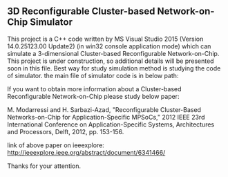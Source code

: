 
3D Reconfigurable Cluster-based Network-on-Chip Simulator
-------------------------------------------

This project is a C++ code written by MS Visual Studio 2015 (Version 14.0.25123.00 Update2) (in win32 console application mode) which can simulate a 3-dimensional Cluster-based Reconfigurable Network-on-Chip.
This project is under construction, so additional details will be presented soon in this file. Best way for study simulation method is studying the code of simulator. the main file of simulator code is in below path:

If you want to obtain more information about a Cluster-based Reconfigurable Network-on-Chip please study below paper:

M. Modarressi and H. Sarbazi-Azad, "Reconfigurable Cluster-Based Networks-on-Chip for Application-Specific MPSoCs," 2012 IEEE 23rd International Conference on Application-Specific Systems, Architectures and Processors, Delft, 2012, pp. 153-156.

link of above paper on ieeexplore:
http://ieeexplore.ieee.org/abstract/document/6341466/

Thanks for your attention.
